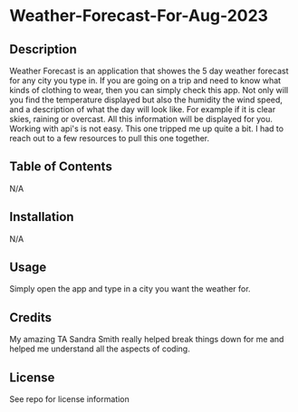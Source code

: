 # Weather-Forecast-For-Aug-2023

## Description
Weather Forecast is an application that showes the 5 day weather forecast for any city you type in.  If you are going on a trip and need to know what kinds of clothing to wear, then you can simply check this app. Not only will you find the temperature displayed but also the humidity the wind speed, and a description of what the day will look like. For example if it is clear skies, raining or overcast.  All this information will be displayed for you.  Working with api's is not easy. This one tripped me up quite a bit. I had to reach out to a few resources to pull this one together.  

## Table of Contents
N/A

## Installation
N/A

## Usage
Simply open the app and type in  a city you want the weather for.

## Credits
My amazing TA Sandra Smith really helped break things down for me and helped me understand all the aspects of coding.

## License
See repo for license information